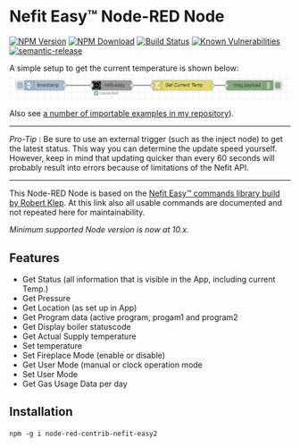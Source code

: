 # Nefit Easy™ Node-RED Node

[![NPM Version](https://img.shields.io/npm/v/node-red-contrib-nefit-easy2)](https://www.npmjs.com/package/node-red-contrib-nefit-easy2)
[![NPM Download](https://img.shields.io/npm/dm/node-red-contrib-nefit-easy2)](https://npmjs.org/package/node-red-contrib-nefit-easy2)
[![Build Status](https://dev.azure.com/raimondb74/Nodered-Nefit-Easy2/_apis/build/status/RaimondB.node-red-contrib-nefit-easy?branchName=master)](https://dev.azure.com/raimondb74/Nodered-Nefit-Easy2/_build/latest?definitionId=2&branchName=master)
[![Known Vulnerabilities](https://snyk.io/test/github/RaimondB/node-red-contrib-nefit-easy/badge.svg?targetFile=package.json)](https://snyk.io/test/github/RaimondB/node-red-contrib-nefit-easy?targetFile=package.json)
[![semantic-release](https://img.shields.io/badge/%20%20%F0%9F%93%A6%F0%9F%9A%80-semantic--release-e10079.svg)](https://github.com/semantic-release/semantic-release)

A simple setup to get the current temperature is shown below:
![alt text](images/nefit-easy-flow.PNG "Example flow")

Also see [a number of importable examples in my repository](https://github.com/RaimondB/node-red-contrib-nefit-easy/tree/master/examples)).

---
*Pro-Tip* : Be sure to use an external trigger (such as the inject node) to get the latest status. This way you can determine the update speed yourself. However, keep in mind that updating quicker than every 60 seconds will probably result into errors because of limitations of the Nefit API.

---

This Node-RED Node is based on the [Nefit Easy™ commands library build by Robert Klep](https://github.com/robertklep/nefit-easy-commands).
At this link also all usable commands are documented and not repeated here for maintainability.

*Minimum supported Node version is now at 10.x.*

## Features

* Get Status (all information that is visible in the App, including current Temp.)
* Get Pressure
* Get Location (as set up in App)
* Get Program data (active program, progam1 and program2
* Get Display boiler statuscode
* Get Actual Supply temperature
* Set temperature
* Set Fireplace Mode (enable or disable)
* Get User Mode (manual or clock operation mode
* Set User Mode
* Get Gas Usage Data per day

## Installation

```shell
npm -g i node-red-contrib-nefit-easy2
```
